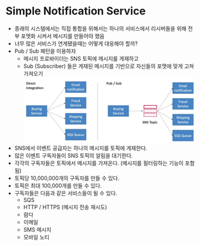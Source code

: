 # Simple Notification Service

- 종래의 시스템에서는 직접 통합을 위해서는 하나의 서비스에서 리시버들을 위해 전부 포맷화 시켜서 메시지를 만들어야 했음
- 너무 많은 서비스가 연계됐을때는 어떻게 대응해야 할까?
- Pub / Sub 패턴을 이용하자
  - 메시지 프로바이더는 SNS 토픽에 메시지를 게재하고
  - Sub (Subscriber) 들은 게재된 메시지를 기반으로 자신들의 포맷에 맞게 고쳐가져오기
    ![images/sns/1.png](images/sns/1.png)
- SNS에서 이벤트 공급자는 하나의 메시지를 토픽에 게재한다.
- 많은 이벤트 구독자들이 SNS 토픽의 알림을 대기한다.
- 각각의 구독자들은 토픽에서 메시지를 가져온다. (메시지를 필터링하는 기능이 포함됨)
- 토픽당 10,000,000개의 구독자를 만들 수 있다.
- 토픽은 최대 100,000개를 만들 수 있다.
- 구독자들은 다음과 같은 서비스들이 될 수 있다.
  - SQS
  - HTTP / HTTPS (메시지 전송 재시도)
  - 람다
  - 이메일
  - SMS 메시지
  - 모바일 노티
